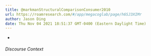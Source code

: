 ```yaml
---
title: @markmanStructuralComparisonConsumer2010
url: https://roamresearch.com/#/app/megacoglab/page/h6SJ3XIMr
author: Jason Ding
date: Thu Nov 04 2021 18:51:37 GMT-0400 (Eastern Daylight Time)
---
```


- 

###### Discourse Context


